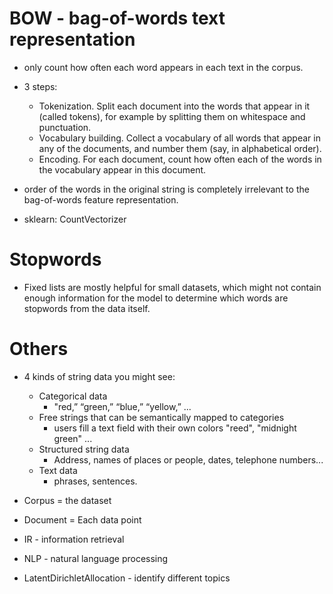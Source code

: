 # BOW - bag-of-words text representation
- only count how often each word appears in each text in the corpus.
- 3 steps:
    - Tokenization. Split each document into the words that appear in it (called tokens), for example by splitting them on whitespace and punctuation.
    - Vocabulary building. Collect a vocabulary of all words that appear in any of the documents, and number them (say, in alphabetical order).
    - Encoding. For each document, count how often each of the words in the vocabulary appear in this document.

- order of the words in the original string is completely irrelevant to the bag-of-words feature representation.

- sklearn: CountVectorizer

# Stopwords
- Fixed lists are mostly helpful for small datasets, which might not contain enough information for the model to determine which words are stopwords from the data itself.

# Others
-  4 kinds of string data you might see:
    - Categorical data
        - "red,” “green,” “blue,” “yellow,” ...
    - Free strings that can be semantically mapped to categories
        - users fill a text field with their own colors "reed", "midnight green" ...
    - Structured string data
        - Address, names of places or people, dates, telephone numbers...
    - Text data
        - phrases, sentences.

- Corpus = the dataset
- Document = Each data point

- IR - information retrieval
- NLP - natural language processing

- LatentDirichletAllocation - identify different topics